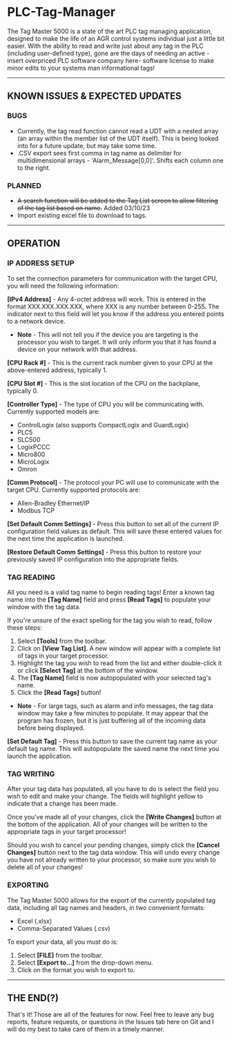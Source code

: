 # PLC-Tag-Manager

The Tag Master 5000 is a state of the art PLC tag managing application, designed to make the life of an AGR control systems individual just a little bit easier. With the ability to read and write just about any tag in the PLC (including user-defined type), gone are the days of needing an active -insert overpriced PLC software company here- software license to make minor edits to your systems man informational tags!

---

## KNOWN ISSUES & EXPECTED UPDATES
### BUGS
+ Currently, the tag read function cannot read a UDT with a nested array (an array within the member list of the UDT itself). This is being looked into for a future update, but may take some time.
+ .CSV export sees first comma in tag name as delimiter for multidimensional arrays - 'Alarm_Message[0,0]'. Shifts each column one to the right.

### PLANNED
+ ~~A search function will be added to the Tag List screen to allow filtering of the tag list based on name.~~ Added 03/10/23
+ Import existing excel file to download to tags.

---

## OPERATION

### IP ADDRESS SETUP

To set the connection parameters for communication with the target CPU, you will need the following information:

**[IPv4 Address]** -    Any 4-octet address will work. This is entered in the format XXX.XXX.XXX.XXX, where XXX is any number between 0-255. The indicator next to this field will let you know if the address you entered points to a network device.

+ **Note** - This will not tell you if the device you are targeting is the processor you wish to target. It will only inform you that it has found a device on your network with that address.
                  
**[CPU Rack #]** -      This is the current rack number given to your CPU at the above-entered address, typically 1.

**[CPU Slot #]** -      This is the slot location of the CPU on the backplane, typically 0.

**[Controller Type]** - The type of CPU you will be communicating with. Currently supported models are: 
+ ControlLogix (also supports CompactLogix and GuardLogix)
+ PLC5
+ SLC500
+ LogixPCCC
+ Micro800
+ MicroLogix
+ Omron
                                                                                                  
<b>[Comm Protocol]</b> -   The protocol your PC will use to communicate with the target CPU. Currently supported protocols are:
+ Allen-Bradley Ethernet/IP
+ Modbus TCP
                                                                                                                        
<b>[Set Default Comm Settings]</b> - Press this button to set all of the current IP configuration field values as default. This will save these entered values for the next time the application is launched.

<b>[Restore Default Comm Settings]</b> - Press this button to restore your previously saved IP configuration into the appropriate fields.

### TAG READING

All you need is a valid tag name to begin reading tags! Enter a known tag name into the <b>[Tag Name]</b> field and press <b>[Read Tags]</b> to populate your window with the tag data.

If you're unsure of the exact spelling for the tag you wish to read, follow these steps:
1. Select <b>[Tools]</b> from the toolbar.
2. Click on <b>[View Tag List]</b>. A new window will appear with a complete list of tags in your target processor.
3. Highlight the tag you wish to read from the list and either double-click it or click <b>[Select Tag]</b> at the bottom of the window.
4. The <b>[Tag Name]</b> field is now autopopulated with your selected tag's name.
5. Click the <b>[Read Tags]</b> button!

+ **Note** - For large tags, such as alarm and info messages, the tag data window may take a few minutes to populate. It may appear that the program has frozen, but it is just buffering all of the incoming data before being displayed.

**[Set Default Tag]** - Press this button to save the current tag name as your default tag name. This will autopopulate the saved name the next time you launch the application.

### TAG WRITING

After your tag data has populated, all you have to do is select the field you wish to edit and make your change. The fields will highlight yellow to indicate that a change has been made.

Once you've made all of your changes, click the **[Write Changes]** button at the bottom of the application. All of your changes will be written to the appropriate tags in your target processor!

Should you wish to cancel your pending changes, simply click the **[Cancel Changes]** button next to the tag data window. This will undo every change you have not already written to your processor, so make sure you wish to delete all of your changes!

### EXPORTING

The Tag Master 5000 allows for the export of the currently populated tag data, including all tag names and headers, in two convenient formats:
+ Excel (.xlsx)
+ Comma-Separated Values (.csv)

To export your data, all you must do is:
1. Select **[FILE]** from the toolbar.
2. Select **[Export to...]** from the drop-down menu.
3. Click on the format you wish to export to.

---

## THE END(?)

That's it! Those are all of the features for now. Feel free to leave any bug reports, feature requests, or questions in the Issues tab here on Git and I will do my best to take care of them in a timely manner.



















